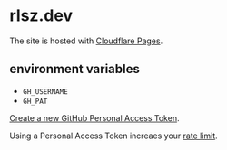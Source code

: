 # rlsz.dev

The site is hosted with [Cloudflare Pages](https://pages.cloudflare.com/).

## environment variables

* `GH_USERNAME`
* `GH_PAT`

[Create a new GitHub Personal Access Token](https://github.com/settings/tokens/new).

Using a Personal Access Token increaes your [rate limit](https://docs.github.com/en/rest/overview/resources-in-the-rest-api#rate-limiting).
